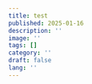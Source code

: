 ```yaml
---
title: test
published: 2025-01-16
description: ''
image: ''
tags: []
category: ''
draft: false 
lang: ''
---
```

